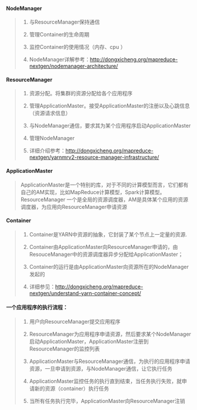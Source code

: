 #### NodeManager
>1. 与ResourceManager保持通信
>
>2. 管理Container的生命周期
>
>3. 监控Container的使用情况（内存、cpu ）
>
>4. NodeManager详解参考：http://dongxicheng.org/mapreduce-nextgen/nodemanager-architecture/

#### ResourceManager
>1. 资源分配。将集群的资源分配给各个应用程序
>
>2. 管理ApplicationMaster。接受ApplicationMaster的注册以及心跳信息（资源请求信息）
>
>3. 与NodeManager通信，要求其为某个应用程序启动ApplicationMaster
>
>4. 管理NodeManager
>
>5. 详细介绍参考：http://dongxicheng.org/mapreduce-nextgen/yarnmrv2-resource-manager-infrastructure/



#### ApplicationMaster
>ApplicationMaster是一个特别的库，对于不同的计算模型而言，它们都有自己的AM实现，比如MapReduce计算模型，Spark计算模型。ResourceManager 一个是全局的资源调度器，AM是具体某个应用的资源调度器，为应用向ResourceManager申请资源
>


#### Container
>1. Container是YARN中资源的抽象，它封装了某个节点上一定量的资源.
>
>2. Container由ApplicationMaster向ResourceManager申请的，由ResouceManager中的资源调度器异步分配给ApplicationMaster；
>
>3. Container的运行是由ApplicationMaster向资源所在的NodeManager发起的
>
>4. 详细参见：http://dongxicheng.org/mapreduce-nextgen/understand-yarn-container-concept/


#### 一个应用程序的执行流程：
>1.	 用户向ResourceManager提交应用程序
>
>2. ResourceManager为应用程序申请资源，然后要求某个NodeManager启动ApplicationMaster，ApplicationMaster注册到ResourceManager的监控列表
>
>3. ApplicationMaster与ResourceManager通信，为执行的应用程序申请资源，一旦申请到资源，与NodeManager通信，让它执行任务
>
>4. ApplicationMaster监控任务的执行直到结束，当任务执行失败，就申请新的资源（container）执行任务
>
>5. 当所有任务执行完毕，ApplicationMaster向ResourceManager注销